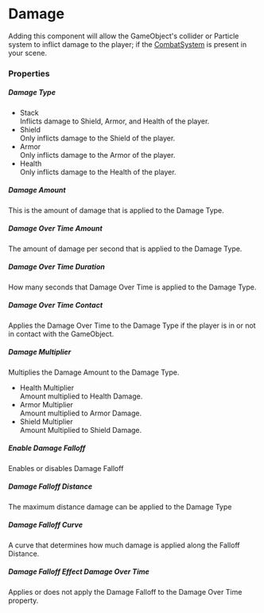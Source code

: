 # Damage <div class="whitelisted" data-list="WP"></div>
Adding this component will allow the GameObject's collider or Particle system to inflict damage to the player; if the [CombatSystem](combat-system.md) is present in your scene.

### Properties

##### Damage Type
+ Stack  
Inflicts damage to Shield, Armor, and Health of the player.
+ Shield  
Only inflicts damage to the Shield of the player.
+ Armor  
Only inflicts damage to the Armor of the player.
+ Health  
Only inflicts damage to the Health of the player.

##### Damage Amount
This is the amount of damage that is applied to the Damage Type.

##### Damage Over Time Amount  
The amount of damage per second that is applied to the Damage Type.
##### Damage Over Time Duration  
How many seconds that Damage Over Time is applied to the Damage Type.
##### Damage Over Time Contact  
Applies the Damage Over Time to the Damage Type if the player is in or not in contact with the GameObject.

##### Damage Multiplier
Multiplies the Damage Amount to the Damage Type.  

+ Health Multiplier  
Amount multiplied to Health Damage.
+ Armor Multiplier  
Amount multiplied to Armor Damage.
+ Shield Multiplier  
Amount Multiplied to Shield Damage.


##### Enable Damage Falloff  
Enables or disables Damage Falloff
##### Damage Falloff Distance  
The maximum distance damage can be applied to the Damage Type
##### Damage Falloff Curve  
A curve that determines how much damage is applied along the Falloff Distance.
##### Damage Falloff Effect Damage Over Time  
Applies or does not apply the Damage Falloff to the Damage Over Time property.
